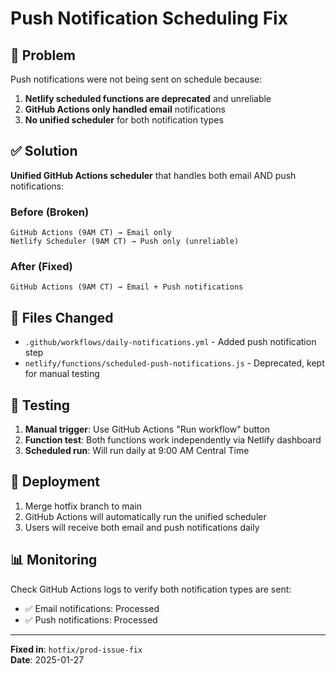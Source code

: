 # Push Notification Scheduling Fix

## 🐛 Problem
Push notifications were not being sent on schedule because:
1. **Netlify scheduled functions are deprecated** and unreliable
2. **GitHub Actions only handled email** notifications  
3. **No unified scheduler** for both notification types

## ✅ Solution
**Unified GitHub Actions scheduler** that handles both email AND push notifications:

### Before (Broken)
```
GitHub Actions (9AM CT) → Email only
Netlify Scheduler (9AM CT) → Push only (unreliable)
```

### After (Fixed)
```
GitHub Actions (9AM CT) → Email + Push notifications
```

## 📁 Files Changed
- `.github/workflows/daily-notifications.yml` - Added push notification step
- `netlify/functions/scheduled-push-notifications.js` - Deprecated, kept for manual testing

## 🧪 Testing
1. **Manual trigger**: Use GitHub Actions "Run workflow" button
2. **Function test**: Both functions work independently via Netlify dashboard
3. **Scheduled run**: Will run daily at 9:00 AM Central Time

## 🔄 Deployment
1. Merge hotfix branch to main
2. GitHub Actions will automatically run the unified scheduler
3. Users will receive both email and push notifications daily

## 📊 Monitoring
Check GitHub Actions logs to verify both notification types are sent:
- ✅ Email notifications: Processed
- ✅ Push notifications: Processed

---
**Fixed in**: `hotfix/prod-issue-fix`  
**Date**: 2025-01-27